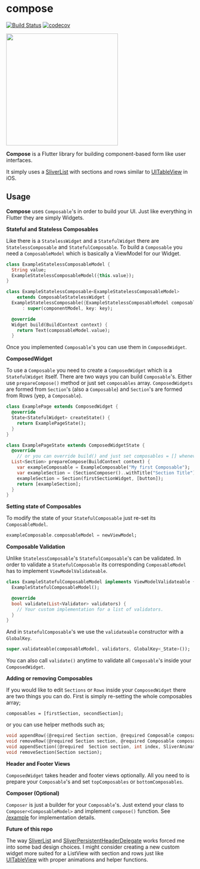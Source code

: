 
# compose
[![Build Status](https://travis-ci.com/kaanbiryol/compose.svg?token=xws52V8r1gzMpJMj8tiG&branch=master)](https://travis-ci.com/kaanbiryol/compose)
[![codecov](https://codecov.io/gh/kaanbiryol/compose/branch/master/graph/badge.svg?token=cBtY4b5VfY)](https://codecov.io/gh/kaanbiryol/compose)
 
   <img src="example.gif" width="300">
 
**Compose** is a Flutter library for building component-based form like user interfaces.

It simply uses a [SliverList](https://api.flutter.dev/flutter/widgets/SliverList-class.html) with sections and rows similar to [UITableView](https://developer.apple.com/documentation/uikit/uitableview) in iOS.

## Usage
**Compose** uses `Composable`'s in order to build your UI. Just like everything in Flutter they are simply Widgets. 

**Stateful and Stateless Composables**

Like there is a `StatelessWidget` and a `StatefulWidget` there are  `StatelessComposable` and `StatefulComposable`. To build a `Composable` you need a `ComposableModel` which is basically a ViewModel for our Widget.

```dart
class ExampleStatelessComposableModel {
  String value;
  ExampleStatelessComposableModel({this.value});
}

class ExampleStatelessComposable<ExampleStatelessComposableModel>
    extends ComposableStatelessWidget {
  ExampleStatelessComposable({ExampleStatelessComposableModel composableModel, Key key})
      : super(componentModel, key: key);

  @override
  Widget build(BuildContext context) {
    return Text(composableModel.value);
  }
```
Once you implemented `Composable`'s you can use them in `ComposedWidget`.

**ComposedWidget**

To use a `Composable` you need to create a `ComposedWidget` which is a `StatefulWidget` itself. There are two ways you can build `Composable`'s. Either use `prepareCompose()` method or just set `composables` array. `ComposedWidgets` are formed from `Section`'s (also a `Composable`) and `Section`'s are formed from Rows (yep, a `Composable`).

```dart
class ExamplePage extends ComposedWidget {
  @override
  State<StatefulWidget> createState() {
    return ExamplePageState();
  }
}

class ExamplePageState extends ComposedWidgetState {
  @override
    // or you can override build() and just set composables = [] whenever you want
  List<Section> prepareCompose(BuildContext context) {
    var exampleComposable = ExampleComposable("My first Composable");     
    var exampleSection = (SectionComposer()..withTitle("Section Title")).compose();
    exampleSection = Section(firstSectionWidget, [button]);
    return [exampleSection];
  }
}
```
**Setting state of Composables**

To modify the state of your `StatefulComposable`  just re-set its `ComposableModel`.
```dart
exampleComposable.composableModel = newViewModel;
```
**Composable Validation**

Unlike `StatelessComposable`'s `StatefulComposable`'s can be validated. In order to validate a `StatefulComposable` its corresponding `ComposableModel` has to implement `ViewModelValidateable`.

```dart
class ExampleStatefulComposableModel implements ViewModelValidateable {
  ExampleStatefulComposableModel();

  @override
  bool validate(List<Validator> validators) {
	// Your custom implementation for a list of validators.
  }
}
```
And in `StatefulComposable`'s we use the `validateable` constructor with a `GlobalKey`.
```dart
super.validateable(composableModel, validators, GlobalKey<_State>());
```
You can also call `validate()` anytime to validate all `Composable`'s inside your `ComposedWidget`.

**Adding or removing Composables**

If you would like to edit `Sections` or `Rows` inside your `ComposedWidget` there are two things you can do. First is simply re-setting the whole composables array;

    composables = [firstSection, secondSection];

or you can use helper methods such as; 

```dart
void appendRow({@required Section section, @required Composable composable, int index});
void removeRow({@required Section section, @required Composable composable});
void appendSection({@required  Section section, int index, SliverAnimation animation}) {
void removeSection(Section section);
```
**Header and Footer Views**

`ComposedWidget` takes header and footer views optionally. All you need to is prepare your `Composable`'s and set `topComposables` or `bottomComposables`.

**Composer (Optional)**

`Composer` is just a builder for your `Composable`'s. Just extend your class to `Composer<ComposableModel>` and implement `compose()` function. See [/example](https://github.com/kaanbiryol/compose/tree/master/example) for implementation details.

**Future of this repo**

The way [SliverList](https://api.flutter.dev/flutter/widgets/SliverList-class.html) and [SliverPersistentHeaderDelegate](https://api.flutter.dev/flutter/widgets/SliverPersistentHeaderDelegate-class.html) works forced me into some bad design choices. I might consider creating a new custom widget more suited for a ListView with section and rows just like [UITableView](https://developer.apple.com/documentation/uikit/uitableview) with proper animations and helper functions.
